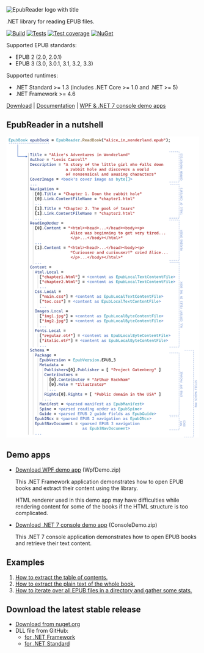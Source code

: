 <picture>
  <source media="(prefers-color-scheme: dark)" srcset="Documentation/images/logo-with-title-dark.svg">
  <source media="(prefers-color-scheme: light)" srcset="Documentation/images/logo-with-title-light.svg">
  <img alt="EpubReader logo with title" src="Documentation/images/logo-with-title-light.svg">
</picture>

.NET library for reading EPUB files.

[![Build](https://github.com/vers-one/EpubReader/actions/workflows/build.yml/badge.svg)](https://github.com/vers-one/EpubReader/actions/workflows/build.yml)
[![Tests](https://github.com/vers-one/EpubReader/actions/workflows/test.yml/badge.svg)](https://github.com/vers-one/EpubReader/actions/workflows/test.yml)
[![Test coverage](https://codecov.io/gh/vers-one/EpubReader/branch/master/graph/badge.svg?token=19RoYjPa56)](https://codecov.io/gh/vers-one/EpubReader)
[![NuGet](https://img.shields.io/nuget/v/VersOne.Epub.svg)](https://www.nuget.org/packages/VersOne.Epub)

Supported EPUB standards:
* EPUB 2 (2.0, 2.0.1)
* EPUB 3 (3.0, 3.0.1, 3.1, 3.2, 3.3)

Supported runtimes:
* .NET Standard >= 1.3 (includes .NET Core >= 1.0 and .NET >= 5)
* .NET Framework >= 4.6

[Download](#download-the-latest-stable-release) | [Documentation](https://os.vers.one/EpubReader/) | [WPF & .NET 7 console demo apps](#demo-apps)

## EpubReader in a nutshell
![EpubReader in a nutshell](Documentation/images/epubreader-in-a-nutshell.png)

## Demo apps
* [Download WPF demo app](https://github.com/vers-one/EpubReader/releases/latest/download/WpfDemo.zip) (WpfDemo.zip)

  This .NET Framework application demonstrates how to open EPUB books and extract their content using the library.

  HTML renderer used in this demo app may have difficulties while rendering content for some of the books if the HTML structure is too complicated.

* [Download .NET 7 console demo app](https://github.com/vers-one/EpubReader/releases/latest/download/ConsoleDemo.zip) (ConsoleDemo.zip)

  This .NET 7 console application demonstrates how to open EPUB books and retrieve their text content.

## Examples
1. [How to extract the table of contents.](https://os.vers.one/EpubReader/examples/example-1.html)
2. [How to extract the plain text of the whole book.](https://os.vers.one/EpubReader/examples/example-2.html)
3. [How to iterate over all EPUB files in a directory and gather some stats.](https://os.vers.one/EpubReader/examples/example-3.html)

## Download the latest stable release
* [Download from nuget.org](https://www.nuget.org/packages/VersOne.Epub)
* DLL file from GitHub:
  * [for .NET Framework](https://github.com/vers-one/EpubReader/releases/latest/download/VersOne.Epub.Net46.zip)
  * [for .NET Standard](https://github.com/vers-one/EpubReader/releases/latest/download/VersOne.Epub.NetStandard.zip)
